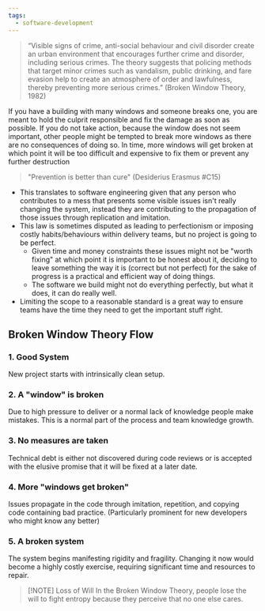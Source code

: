 ```yaml
---
tags:
  - software-development
---
```

> “Visible signs of crime, anti-social behaviour and civil disorder create an urban environment that encourages further crime and disorder, including serious crimes. The theory suggests that policing methods that target minor crimes such as vandalism, public drinking, and fare evasion help to create an atmosphere of order and lawfulness, thereby preventing more serious crimes.”
> (Broken Window Theory, 1982)

If you have a building with many windows and someone breaks one, you are meant to hold the culprit responsible and fix the damage as soon as possible. If you do not take action, because the window does not seem important, other people might be tempted to break more windows as there are no consequences of doing so.
In time, more windows will get broken at which point it will be too difficult and expensive to fix them or prevent any further destruction

> "Prevention is better than cure" (Desiderius Erasmus #C15)

- This translates to software engineering given that any person who contributes to a mess that presents some visible issues isn't really changing the system, instead they are contributing to the propagation of those issues through replication and imitation.
- This law is sometimes disputed as leading to perfectionism or imposing costly habits/behaviours within delivery teams, but no project is going to be perfect.
  - Given time and money constraints these issues might not be "worth fixing" at which point it is important to be honest about it, deciding to leave something the way it is (correct but not perfect) for the sake of progress is a practical and efficient way of doing things.
  - The software we build might not do everything perfectly, but what it does, it can do really well.
- Limiting the scope to a reasonable standard is a great way to ensure teams have the time they need to get the important stuff right.

## Broken Window Theory Flow

### 1. Good System
New project starts with intrinsically clean setup.

### 2. A "window" is broken
Due to high pressure to deliver or a normal lack of knowledge people make mistakes. This is a normal part of the process and team knowledge growth.

### 3. No measures are taken
Technical debt is either not discovered during code reviews or is accepted with the elusive promise that it will be fixed at a later date.

### 4. More "windows get broken"
Issues propagate in the code through imitation, repetition, and copying code containing bad practice. (Particularly prominent for new developers who might know any better)

### 5. A broken system
The system begins manifesting rigidity and fragility. Changing it now would become a highly costly exercise, requiring significant time and resources to repair.

> [!NOTE] Loss of Will
> In the Broken Window Theory, people lose the will to fight entropy because they perceive that no one else cares.
